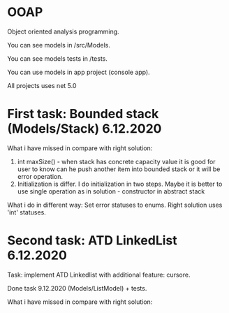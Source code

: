 # OOAP
Object oriented analysis programming.

You can see models in /src/Models.

You can see models tests in /tests.

You can use models in app project (console app).

All projects uses net 5.0

# First task: Bounded stack (Models/Stack) 6.12.2020

What i have missed in compare with right solution: 
1) int maxSize() - when stack has concrete capacity value it is good for user to know can he push another item into bounded stack or it will be error operation.
2) Initialization is differ. I do initialization in two steps. Maybe it is better to use single operation as in solution - constructor in abstract stack 

What i do in different way:
Set error statuses to enums. Right solution uses 'int' statuses. 

# Second task: ATD LinkedList 6.12.2020

Task: implement ATD Linkedlist with additional feature: cursore.

Done task 9.12.2020 (Models/ListModel) + tests.

What i have missed in compare with right solution: 



